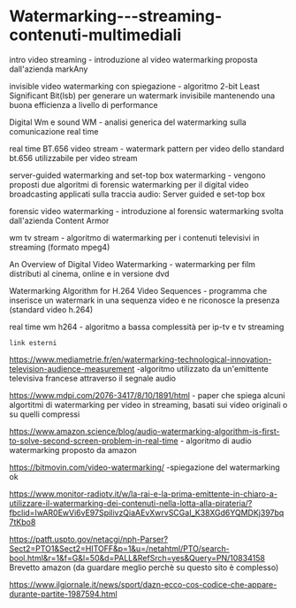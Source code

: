 # Watermarking---streaming-contenuti-multimediali


intro video streaming - introduzione al video watermarking proposta dall'azienda markAny

invisible video watermarking con spiegazione - algoritmo 2-bit Least Significant Bit(lsb) per generare un watermark invisibile mantenendo una buona efficienza a livello di performance

Digital Wm e sound WM - analisi generica del watermarking sulla comunicazione real time

real time BT.656 video stream - watermark pattern per video dello standard bt.656 utilizzabile per video stream

server-guided watermarking and set-top box watermarking - vengono proposti due algoritmi di forensic watermarking per il digital video broadcasting applicati sulla traccia audio: Server guided e set-top box

forensic video watermarking - introduzione al forensic watermarking svolta dall'azienda Content Armor

wm tv stream - algoritmo di watermarking per i contenuti televisivi in streaming (formato mpeg4)

An Overview of Digital Video Watermarking - watermarking per film distributi al cinema, online e in versione dvd

Watermarking Algorithm for H.264 Video Sequences - programma che inserisce un watermark in una sequenza video e ne riconosce la presenza (standard video h.264)

real time wm h264 - algoritmo a bassa complessità per ip-tv e tv streaming




    link esterni

https://www.mediametrie.fr/en/watermarking-technological-innovation-television-audience-measurement -algoritmo utilizzato da un'emittente televisiva francese attraverso il segnale audio


https://www.mdpi.com/2076-3417/8/10/1891/html - paper che spiega alcuni algortitmi di watermarking per video in streaming, basati sui video originali o su quelli compressi

https://www.amazon.science/blog/audio-watermarking-algorithm-is-first-to-solve-second-screen-problem-in-real-time - algoritmo di audio watermarking proposto da amazon

https://bitmovin.com/video-watermarking/ -spiegazione del watermarking ok



https://www.monitor-radiotv.it/w/la-rai-e-la-prima-emittente-in-chiaro-a-utilizzare-il-watermarking-dei-contenuti-nella-lotta-alla-pirateria/?fbclid=IwAR0EwVi6vE97SpiIivzQiaAEvXwrvSCGaI_K38XGd6YQMDKj397bq7tKbo8


https://patft.uspto.gov/netacgi/nph-Parser?Sect2=PTO1&Sect2=HITOFF&p=1&u=/netahtml/PTO/search-bool.html&r=1&f=G&l=50&d=PALL&RefSrch=yes&Query=PN/10834158
Brevetto amazon (da guardare meglio perchè su questo sito è complesso)

https://www.ilgiornale.it/news/sport/dazn-ecco-cos-codice-che-appare-durante-partite-1987594.html
